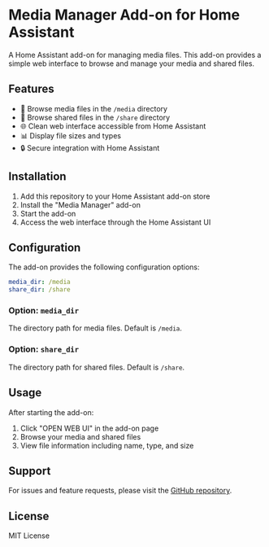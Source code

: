 # Media Manager Add-on for Home Assistant

A Home Assistant add-on for managing media files. This add-on provides a simple web interface to browse and manage your media and shared files.

## Features

- 📁 Browse media files in the `/media` directory
- 📁 Browse shared files in the `/share` directory
- 🌐 Clean web interface accessible from Home Assistant
- 📊 Display file sizes and types
- 🔒 Secure integration with Home Assistant

## Installation

1. Add this repository to your Home Assistant add-on store
2. Install the "Media Manager" add-on
3. Start the add-on
4. Access the web interface through the Home Assistant UI

## Configuration

The add-on provides the following configuration options:

```yaml
media_dir: /media
share_dir: /share
```

### Option: `media_dir`

The directory path for media files. Default is `/media`.

### Option: `share_dir`

The directory path for shared files. Default is `/share`.

## Usage

After starting the add-on:

1. Click "OPEN WEB UI" in the add-on page
2. Browse your media and shared files
3. View file information including name, type, and size

## Support

For issues and feature requests, please visit the [GitHub repository](https://github.com/alimozdemir/addon-media).

## License

MIT License
